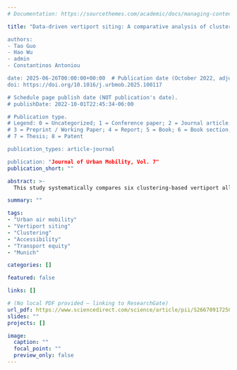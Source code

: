 ```yaml
---
# Documentation: https://sourcethemes.com/academic/docs/managing-content/

title: "Data-driven vertiport siting: A comparative analysis of clustering methods for Urban Air Mobility

authors:
- Tao Guo 
- Hao Wu 
- admin 
- Constantinos Antoniou

date: 2025-06-26T00:00:00+00:00  # Publication date (October 2022, adjust if needed)
doi: https://doi.org/10.1016/j.urbmob.2025.100117

# Schedule page publish date (NOT publication's date).
# publishDate: 2022-10-01T22:45:34-06:00

# Publication type.
# Legend: 0 = Uncategorized; 1 = Conference paper; 2 = Journal article;
# 3 = Preprint / Working Paper; 4 = Report; 5 = Book; 6 = Book section;
# 7 = Thesis; 8 = Patent

publication_types: article-journal

publication: "Journal of Urban Mobility, Vol. 7"
publication_short: ""

abstract: >-
  This study systematically compares six clustering-based vertiport allocation strategies against an expert-defined benchmark (OBUAM) in the Munich Metropolitan Region. Travel-time efficiency, accessibility, and transport equity impacts are evaluated across scenarios. Clustering-based siting outperforms expert-defined siting on all three dimensions, with K-means++ achieving the highest travel time savings (10.05%), accessibility gains (7.16%), and the lowest Gini coefficient (0.512). Sensitivity analyses show that reducing pre-flight time has a larger impact than increasing cruise speed, while higher fares disproportionately reduce accessibility and equity.

summary: ""

tags:
- "Urban air mobility" 
- "Vertiport siting" 
- "Clustering" 
- "Accessibility" 
- "Transport equity" 
- "Munich"

categories: []

featured: false

links: []

# (No local PDF provided — linking to ResearchGate)
url_pdf: https://www.sciencedirect.com/science/article/pii/S2667091725000196?via%3Dihub
slides: ""
projects: []

image:
  caption: ""
  focal_point: ""
  preview_only: false
---
```

